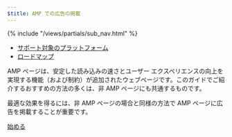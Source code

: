 ```yaml
---
$title: AMP での広告の掲載
---
```


<div class="toc">
{% include "/views/partials/sub_nav.html" %}
  <ul>
    <li><a href="/ja/docs/ads_analytics/ads_vendors.html">サポート対象のプラットフォーム</a></li>
    <li><a href="/ja/roadmap">ロードマップ</a></li>
  </ul>
</div>

AMP ページは、安定した読み込みの速さとユーザー エクスペリエンスの向上を実現する機能（および制約）が追加されたウェブページです。このガイドでご紹介するおすすめの方法の多くは、非 AMP ページにも共通するものです。

最適な効果を得るには、非 AMP ページの場合と同様の方法で AMP ページに広告を掲載することが重要です。

<a class="button go-button" href="/ja/docs/ads_analytics/ads_getting_started.html">始める</a>

